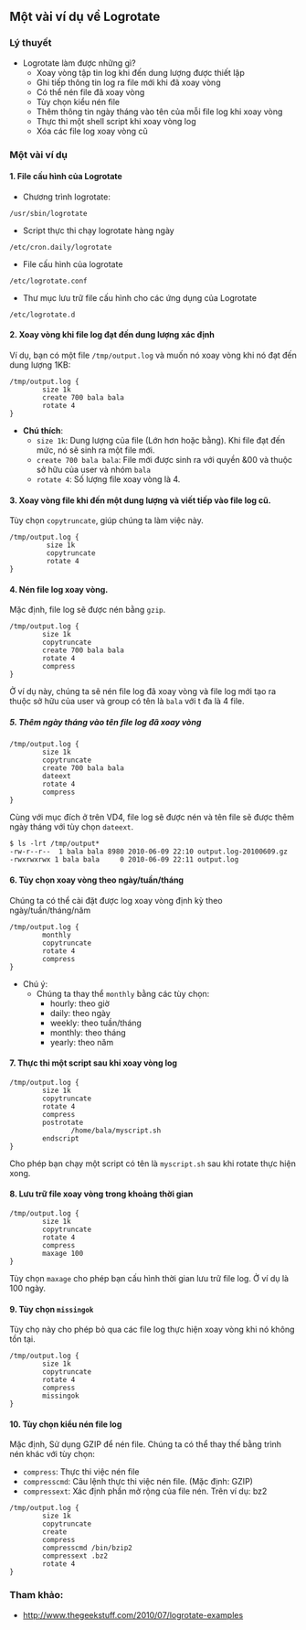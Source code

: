 ## Một vài ví dụ về Logrotate

### Lý thuyết

- Logrotate làm được những gì?
	- Xoay vòng tập tin log khi đến dung lượng được thiết lập
	- Ghi tiếp thông tin log ra file mới khi đã xoay vòng
	- Có thể nén file đã xoay vòng
	- Tùy chọn kiểu nén file
	- Thêm thông tin ngày tháng vào tên của mỗi file log khi xoay vòng
	- Thực thi một shell script khi xoay vòng log
	- Xóa các file log xoay vòng cũ

### Một vài ví dụ

#### 1. File cấu hình của Logrotate

- Chương trình logrotate:

```
/usr/sbin/logrotate
```

- Script thực thi chạy logrotate hàng ngày

```
/etc/cron.daily/logrotate
```

- File cấu hình của logrotate

```
/etc/logrotate.conf 
```

- Thư mục lưu trữ file cấu hình cho các ứng dụng của Logrotate

```
/etc/logrotate.d 
```

#### 2. Xoay vòng khi file log đạt đến dung lượng xác định

Ví dụ, bạn có một file `/tmp/output.log` và muốn nó xoay vòng khi nó đạt đến dung lượng 1KB:

```
/tmp/output.log {
        size 1k
        create 700 bala bala
        rotate 4
}
```

- **Chú thích**:
	- `size 1k`: Dung lượng của file (Lớn hơn hoặc bằng). Khi file đạt đến mức, nó sẽ sinh ra một file mới.
	- `create 700 bala bala`: File mới được sinh ra với quyền &00 và thuộc sở hữu của user và nhóm `bala`
	- `rotate 4`: Số lượng file xoay vòng là 4.
	
#### 3. Xoay vòng file khi đến một dung lượng và viết tiếp vào file log cũ.

Tùy chọn `copytruncate`, giúp chúng ta làm việc này.

```
/tmp/output.log {
         size 1k
         copytruncate
         rotate 4
}
```

#### 4. Nén file log xoay vòng.

Mặc định, file log sẽ được nén bằng `gzip`.

```
/tmp/output.log {
        size 1k
        copytruncate
        create 700 bala bala
        rotate 4
        compress
}
```

Ở ví dụ này, chúng ta sẽ nén file log đã xoay vòng và file log mới tạo ra thuộc sở hữu của user và group có tên là `bala` với t đa là 4 file.

##### 5. Thêm ngày tháng vào tên file log đã xoay vòng

```
/tmp/output.log {
        size 1k
        copytruncate
        create 700 bala bala
        dateext
        rotate 4
        compress
}
```

Cùng với mục đích ở trên VD4, file log sẽ được nén và tên file sẽ được thêm ngày tháng với tùy chọn `dateext`.

```
$ ls -lrt /tmp/output*
-rw-r--r--  1 bala bala 8980 2010-06-09 22:10 output.log-20100609.gz
-rwxrwxrwx 1 bala bala     0 2010-06-09 22:11 output.log
``` 

#### 6. Tùy chọn xoay vòng theo ngày/tuần/tháng

Chúng ta có thể cài đặt được log xoay vòng định kỳ theo ngày/tuần/tháng/năm

```
/tmp/output.log {
        monthly
        copytruncate
        rotate 4
        compress
}
```

- Chú ý:
	- Chúng ta thay thể `monthly` bằng các tùy chọn:
		- hourly: theo giờ
		- daily: theo ngày
		- weekly: theo tuần/tháng
		- monthly: theo tháng
		- yearly: theo năm

#### 7. Thực thi một script sau khi xoay vòng log

```
/tmp/output.log {
        size 1k
        copytruncate
        rotate 4
        compress
        postrotate
               /home/bala/myscript.sh
        endscript
}
```

Cho phép bạn chạy một script có tên là `myscript.sh` sau khi rotate thực hiện xong.

#### 8. Lưu trữ file xoay vòng trong khoảng thời gian

```
/tmp/output.log {
        size 1k
        copytruncate
        rotate 4
        compress
        maxage 100
}
```

Tùy chọn `maxage` cho phép bạn cấu hình thời gian lưu trữ file log. Ở ví dụ là 100 ngày.

#### 9. Tùy chọn `missingok`

Tùy chọ này cho phép bỏ qua các file log thực hiện xoay vòng khi nó không tồn tại.

```
/tmp/output.log {
        size 1k
        copytruncate
        rotate 4
        compress
        missingok
}
```

#### 10. Tùy chọn kiểu nén file log

Mặc định, Sử dụng GZIP để nén file. Chúng ta có thể thay thế bằng trình nén khác với tùy chọn:
- `compress`: Thực thi việc nén file
- `compresscmd`: Câu lệnh thực thi việc nén file. (Mặc định: GZIP)
- `compressext`: Xác định phần mở rộng của file nén. Trên ví dụ: bz2

```
/tmp/output.log {
        size 1k
        copytruncate
        create
        compress
        compresscmd /bin/bzip2
        compressext .bz2
        rotate 4
}
```

### Tham khảo:

- http://www.thegeekstuff.com/2010/07/logrotate-examples